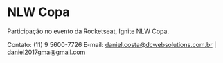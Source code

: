 # NLW Copa

Participação no evento da Rocketseat, Ignite NLW Copa.

Contato: (11) 9 5600-7726
E-mail: daniel.costa@dcwebsolutions.com.br | daniel2017gma@gmail.com
